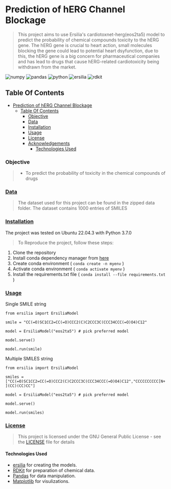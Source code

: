 # Prediction of hERG Channel Blockage

> This project aims to use Ersilia's cardiotoxnet-herg(eos2ta5) model to predict the probability of chemical compounds   toxicity to the hERG gene. The hERG gene is crucial to heart action, small molecules blocking the gene could lead to potential heart dsyfunction, due to this, the hERG gene is a big concern for pharmaceutical companies and has lead to drugs that cause hERG-related cardiotoxicity being withdrawn from the market.

![numpy](https://img.shields.io/badge/Numpy-777BB4?style=for-the-badge&logo=numpy&logoColor=white)  ![pandas](https://img.shields.io/badge/Pandas-2C2D72?style=for-the-badge&logo=pandas&logoColor=white)   ![python](https://img.shields.io/badge/Python-FFD43B?style=for-the-badge&logo=python&logoColor=blue)    ![ersilia](https://img.shields.io/badge/ersilia-F7931E?style=for-the-badge&logo=scikit-learn&logoColor=white)    ![rdkit](https://img.shields.io/badge/RDKit-209117?style=for-the-badge&logo=nlp&logoColor=white)

## Table Of Contents
- [Prediction of hERG Channel Blockage](#Prediction-of-hERG-Channel-Blockage)
  - [Table Of Contents](#table-of-contents)
    - [Objective](#objective)
    - [Data](#data)
    - [Installation](#installation)
    - [Usage](#usage)
    - [License](#license)
    - [Acknowledgements](#acknowledgements)
      - [Technologies Used](#technologies-used)

### Objective
> * To predict the probability of toxicity in the chemical compounds of drugs

### [Data](#data)
> The dataset used for this project can be found in the zipped data folder. The dataset contains 1000 entries of SMILES

### [Installation](#installation)
The project was tested on Ubuntu 22.04.3 with Python 3.7.0
> To Reproduce the project, follow these steps:
1. Clone the repository
2. Install conda dependency manager from [here](https://docs.conda.io/en/latest/)
3. Create conda environment ( `conda create -n myenv` )
4. Activate conda environment ( `conda activate myenv` )
3. Install the requirements.txt file ( `conda install --file requirements.txt` )

### [Usage](#usage)

Single SMILE string

 ```from ersilia import ErsiliaModel```

 ```smile = "CC(=O)SC1CC2=CC(=O)CCC2(C)C2CCC3C(CCC34CCC(=O)O4)C12"```

 ```model = ErsiliaModel("eos2ta5") # pick preferred model```

 ```model.serve()```

 ```model.run(smile)```

 Multiple SMILES string

 ```from ersilia import ErsiliaModel```

 ```smiles = ["CC(=O)SC1CC2=CC(=O)CCC2(C)C2CCC3C(CCC34CCC(=O)O4)C12","CCCCCCCCCC[N+](CC)(CC)CC"]```

 ```model = ErsiliaModel("eos2ta5") # pick preferred model```

 ```model.serve()```

 ```model.run(smiles)```

### [License](#license)
> This project is licensed under the GNU General Public License - see the [LICENSE](LICENSE.md) file for details

#### Technologies Used

- [ersilia](https://scikit-learn.org/) for creating the models.
- [RDKit](https://www.rdkit.org/) for preparation of chemical data.
- [Pandas](https://pandas.pydata.org/) for data manipulation.
- [Matplotlib](https://matplotlib.org/) for visulizations.


